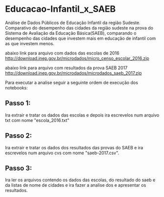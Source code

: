 # Educacao-Infantil_x_SAEB

Análise de Dados Públicos de Educação Infantil da região Sudeste.
Comparativo do desempenho das cidades da região sudeste na prova do Sistema de Avaliação da Educação Básica(SAEB), comparando o desempenho das cidades que investem mais em educação de infantil com as que investem menos.

abaixo link para arquivo com dados das escolas de 2016 
http://download.inep.gov.br/microdados/micro_censo_escolar_2016.zip


abaixo link para arquivo com resultados da prova SAEB 2017
http://download.inep.gov.br/microdados/microdados_saeb_2017.zip

Para executar a analise seguir a seguinte ordem de execução dos notebooks:

## Passo 1: 
Ira extrair e tratar os dados das escolas e depois ira escrevelos num arquivo txt com nome "escola_2016.txt"

## Passo 2:
Ira extrair e tratar os dados dos resultados das provas do SAEB e ira escrevelos num arquivo cvs com nome "saeb-2017.csv".

## Passo 3:
Ira ler os arquivos contendo os dados das escolas, do resultado do saeb e da listas de nome de cidades e ira fazer a analise dos e apresentar os resultados.
